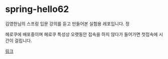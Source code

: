 # spring-hello62
김영한님의 스프링 입문 강의를 듣고 만들어본 실험용 레포입니다.  정

헤로쿠에 배포중이며 헤로쿠 특성상 오랫동안 접속을 하지 않다가 들어가면 첫접속에 시간이 걸립니다. 

[링크](https://spring-hello62.herokuapp.com/)